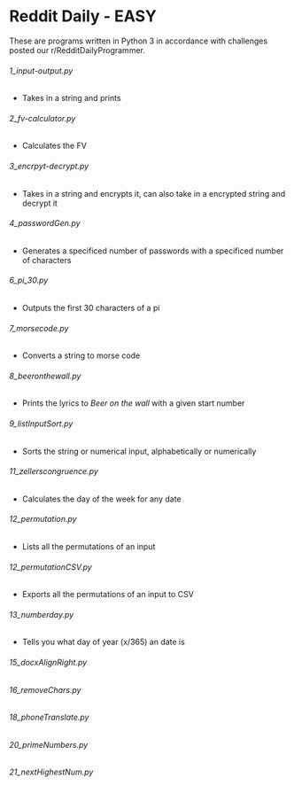 # Reddit Daily - EASY

These are programs written in Python 3 in accordance with challenges posted our r/RedditDailyProgrammer.


###### 1_input-output.py
  * Takes in a string and prints
###### 2_fv-calculator.py
  * Calculates the FV
###### 3_encrpyt-decrypt.py
  * Takes in a string and encrypts it, can also take in a encrypted string and decrypt it
###### 4_passwordGen.py
  * Generates a specificed number of passwords with a specificed number of characters
###### 6_pi_30.py
  * Outputs the first 30 characters of a pi
###### 7_morsecode.py
  * Converts a string to morse code
###### 8_beeronthewall.py
  * Prints the lyrics to <i>Beer on the wall</i> with a given start number
###### 9_listInputSort.py
  * Sorts the string or numerical input, alphabetically or numerically
###### 11_zellerscongruence.py
  * Calculates the day of the week for any date
###### 12_permutation.py
  * Lists all the permutations of an input
###### 12_permutationCSV.py
  * Exports all the permutations of an input to CSV
###### 13_numberday.py
  * Tells you what day of year (x/365) an date is
###### 15_docxAlignRight.py
###### 16_removeChars.py
###### 18_phoneTranslate.py
###### 20_primeNumbers.py
###### 21_nextHighestNum.py
